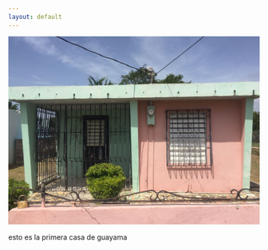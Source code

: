 ```yaml
---
layout: default
---
```


<div class="preview-panel">
	<img class="preview-images" src="/Propiedades/venta/guayama-jobos/Photo 9-15-24.jpg">
	<p>esto es la primera casa de guayama</p>
</div>
